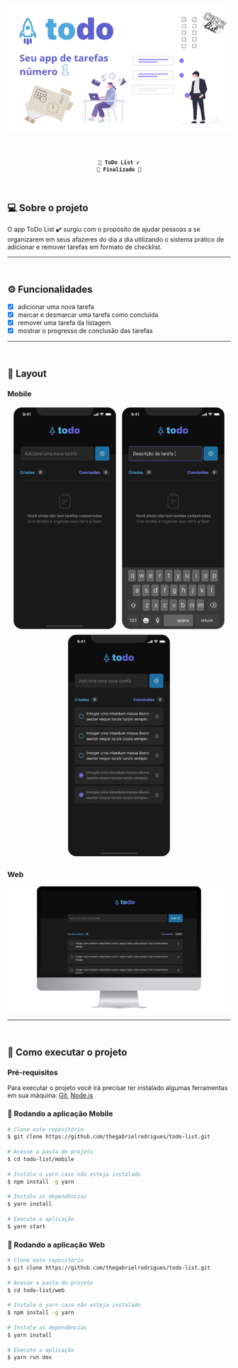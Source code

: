 <h1 align="center">
  <img alt="Banner" src="./assets/banner.png">
</h1>

<br>

<h4 align="center">

    🚧 ToDo List ✔️
    🚧 Finalizado 🦾
</h4>

<br>

## 💻 Sobre o projeto
O app ToDo List ✔️ surgiu com o propósito de ajudar pessoas a se organizarem em seus afazeres do dia a dia utilizando o sistema prático de adicionar e remover tarefas em formato de checklist.

---
<br>

## ⚙️ Funcionalidades
- [x] adicionar uma nova tarefa
- [x] marcar e desmarcar uma tarefa como concluída
- [x] remover uma tarefa da listagem
- [x] mostrar o progresso de conclusão das tarefas

---
<br>

## 🎨 Layout

### Mobile
<div align="center">
  <img alt="ToDo List - Empty" src="./assets/mobile-todo-list-empty.png" style="height: 500px; margin: 5px;">
  <img alt="ToDo List - Description" src="./assets/mobile-todo-list-description.png" style="height: 500px; margin: 5px;">
  <img alt="ToDo List - Tasks" src="./assets/mobile-todo-list-tasks.png" style="height: 500px; margin: 5px;">
</div>

### Web
<div align="center">
  <img alt="ToDo List - Tasks" src="./assets/web-todo-list-tasks.png">
</div>

---
<br>

## 🚀 Como executar o projeto

### Pré-requisitos
Para executar o projeto você irá precisar ter instalado algumas ferramentas em sua máquina:
[Git](https://git-scm.com/), [Node.js](https://nodejs.org/)

### 📱 Rodando a aplicação Mobile
```bash
# Clone este repositório
$ git clone https://github.com/thegabrielrodrigues/todo-list.git

# Acesse a pasta do projeto
$ cd todo-list/mobile

# Instale o yarn caso não esteja instalado
$ npm install -g yarn

# Instale as dependências
$ yarn install

# Execute a aplicação
$ yarn start
```

### 🧭 Rodando a aplicação Web
```bash
# Clone este repositório
$ git clone https://github.com/thegabrielrodrigues/todo-list.git

# Acesse a pasta do projeto
$ cd todo-list/web

# Instale o yarn caso não esteja instalado
$ npm install -g yarn

# Instale as dependências
$ yarn install

# Execute a aplicação
$ yarn run dev
```
